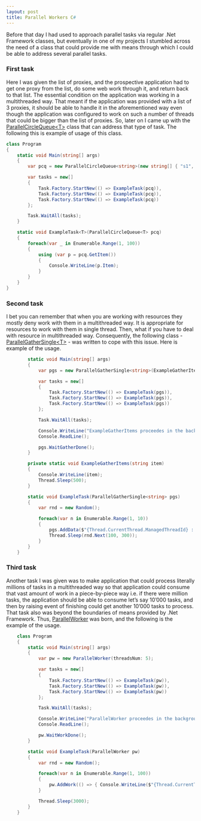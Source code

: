 ```yaml
---
layout: post
title: Parallel Workers C#
---
```


Before that day I had used to approach parallel tasks via regular .Net Framework classes, but eventually in one of my projects I stumbled across the need of a class that could provide me with means through which I could be able to address several parallel tasks.

### First task

Here I was given the list of proxies, and the prospective application had to get one proxy from the list, do some web work through it, and return back to that list. The essential condition on the application was working in a multithreaded way. That meant if the application was provided with a list of 3 proxies, it should be able to handle it in the aforementioned way even though the application was configured to work on such a number of threads that could be bigger than the list of proxies.
So, later on I came up with the [ParallelCircleQueue&lt;T&gt;](https://github.com/wapxmas/RikardLib.Concurrent/blob/master/ParallelCircleQueue.cs) class that can address that type of task. The following this is example of usage of this class.


```cs
class Program
{
    static void Main(string[] args)
    {
        var pcq = new ParallelCircleQueue<string>(new string[] { "s1", "s2", "s3" }.ToList());

        var tasks = new[]
        {
            Task.Factory.StartNew(() => ExampleTask(pcq)),
            Task.Factory.StartNew(() => ExampleTask(pcq)),
            Task.Factory.StartNew(() => ExampleTask(pcq))
        };

        Task.WaitAll(tasks);
    }

    static void ExampleTask<T>(ParallelCircleQueue<T> pcq)
    {
        foreach(var _ in Enumerable.Range(1, 100))
        {
            using (var p = pcq.GetItem())
            {
                Console.WriteLine(p.Item);
            }
        }
    }
}
```


### Second task

I bet you can remember that when you are working with resources they mostly deny work with them in a multithreaded way. It is appropriate for resources to work with them in single thread. Then, what if you have to deal with resource in multithreaded way. Consequently, the following class - [ParallelGatherSingle&lt;T&gt;](https://github.com/wapxmas/RikardLib.Concurrent/blob/master/ParallelGatherSingle.cs)  - was written to cope with this issue. Here is example of the usage.

```cs
        static void Main(string[] args)
        {
            var pgs = new ParallelGatherSingle<string>(ExampleGatherItems);

            var tasks = new[]
            {
                Task.Factory.StartNew(() => ExampleTask(pgs)),
                Task.Factory.StartNew(() => ExampleTask(pgs)),
                Task.Factory.StartNew(() => ExampleTask(pgs))
            };

            Task.WaitAll(tasks);

            Console.WriteLine("ExampleGatherItems proceedes in the background. Press enter to wait gathering is done.");
            Console.ReadLine();

            pgs.WaitGatherDone();
        }

        private static void ExampleGatherItems(string item)
        {
            Console.WriteLine(item);
            Thread.Sleep(500);
        }

        static void ExampleTask(ParallelGatherSingle<string> pgs)
        {
            var rnd = new Random();

            foreach(var n in Enumerable.Range(1, 10))
            {
                pgs.AddData($"{Thread.CurrentThread.ManagedThreadId} : {n}");
                Thread.Sleep(rnd.Next(100, 300));
            }
        }
    }
```

### Third task

Another task I was given was to make application that could process literally millions of tasks in a multithreaded way so that application could consume that vast amount of work in a piece-by-piece way i.e. if there were million tasks, the application should be able to consume let’s say 10’000 tasks, and then by raising event of finishing could get another 10’000 tasks to process. That task also was beyond the boundaries of means provided by .Net Framework. Thus, [ParallelWorker](https://github.com/wapxmas/RikardLib.Concurrent/blob/master/ParallelWorker.cs) was born, and the following is the example of the usage.

```cs
    class Program
    {
        static void Main(string[] args)
        {
            var pw = new ParallelWorker(threadsNum: 5);

            var tasks = new[]
            {
                Task.Factory.StartNew(() => ExampleTask(pw)),
                Task.Factory.StartNew(() => ExampleTask(pw)),
                Task.Factory.StartNew(() => ExampleTask(pw))
            };

            Task.WaitAll(tasks);

            Console.WriteLine("ParallelWorker proceedes in the background. Press enter to wait all worker threads are done.");
            Console.ReadLine();

            pw.WaitWorkDone();
        }

        static void ExampleTask(ParallelWorker pw)
        {
            var rnd = new Random();

            foreach(var n in Enumerable.Range(1, 100))
            {
                pw.AddWork(() => { Console.WriteLine($"{Thread.CurrentThread.ManagedThreadId} : {n}"); Thread.Sleep(1000); });
            }

            Thread.Sleep(3000);
        }
    }
```

